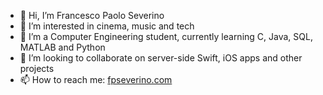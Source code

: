 - 👋 Hi, I’m Francesco Paolo Severino
- 👀 I’m interested in cinema, music and tech
- 🌱 I’m a Computer Engineering student, currently learning C, Java, SQL, MATLAB and Python
- 💞️ I’m looking to collaborate on server-side Swift, iOS apps and other projects
- 📫 How to reach me: [fpseverino.com](https://fpseverino.com)

<!---
fp-severino/fp-severino is a ✨ special ✨ repository because its `README.md` (this file) appears on your GitHub profile.
You can click the Preview link to take a look at your changes.
--->
